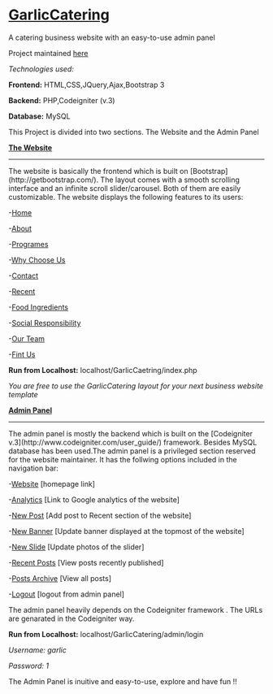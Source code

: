 # [GarlicCatering](http://abrarshariar.github.io/GarlicCatering/)
A catering business website with an easy-to-use admin panel

Project maintained [here](http://abrarshariar.github.io/GarlicCatering/)

*Technologies used:*

**Frontend:** HTML,CSS,JQuery,Ajax,Bootstrap 3

**Backend:**  PHP,Codeigniter (v.3)

**Database:** MySQL

This Project is divided into two sections. The Website and the Admin Panel

**[The Website](https://github.com/abrarShariar/GarlicCatering)**
<hr>
The website is basically the frontend which is built on [Bootstrap](http://getbootstrap.com/). The layout comes with a smooth scrolling interface
and an infinite scroll slider/carousel. Both of them are easily customizable. The website displays the following features to its users:

-[Home](https://github.com/abrarShariar/GarlicCatering/blob/master/index.php)

-[About](https://github.com/abrarShariar/GarlicCatering/blob/master/index.php)

-[Programes](https://github.com/abrarShariar/GarlicCatering/blob/master/index.php)

-[Why Choose Us](https://github.com/abrarShariar/GarlicCatering/blob/master/index.php)

-[Contact](https://github.com/abrarShariar/GarlicCatering/blob/master/index.php)

-[Recent](https://github.com/abrarShariar/GarlicCatering/blob/master/index.php)

-[Food Ingredients](https://github.com/abrarShariar/GarlicCatering/blob/master/index.php)

-[Social Responsibility](https://github.com/abrarShariar/GarlicCatering/blob/master/index.php)

-[Our Team](https://github.com/abrarShariar/GarlicCatering/blob/master/index.php)

-[Fint Us](https://github.com/abrarShariar/GarlicCatering/blob/master/index.php)

**Run from Localhost:** localhost/GarlicCaetring/index.php

*You are free to use the GarlicCatering layout for your next business website template*

**[Admin Panel](https://github.com/abrarShariar/GarlicCatering/tree/master/admin)**
<hr>
The admin panel is mostly the backend which is built on the [Codeigniter v.3](http://www.codeigniter.com/user_guide/) framework.
Besides MySQL database has been used.The admin panel is a privileged section reserved for the website maintainer. It has the follwing options included in the navigation bar: 

-[Website](https://github.com/abrarShariar/GarlicCatering/blob/master/admin/application/views/admin_panel.php) [homepage link]

-[Analytics](https://github.com/abrarShariar/GarlicCatering/blob/master/admin/application/views/admin_panel.php) [Link to Google analytics of the website]

-[New Post](https://github.com/abrarShariar/GarlicCatering/blob/master/admin/application/views/admin_panel.php) [Add post to Recent section of the website]

-[New Banner](https://github.com/abrarShariar/GarlicCatering/blob/master/admin/application/controllers/Login.php) [Update banner displayed at the topmost of the website]

-[New Slide](https://github.com/abrarShariar/GarlicCatering/blob/master/admin/application/controllers/Login.php) [Update photos of the slider]

-[Recent Posts](https://github.com/abrarShariar/GarlicCatering/blob/master/admin/application/views/recent.php) [View posts recently published]

-[Posts Archive](https://github.com/abrarShariar/GarlicCatering/blob/master/admin/application/views/recent.php) [View all posts]

-[Logout](https://github.com/abrarShariar/GarlicCatering/blob/master/admin/application/controllers/Login.php) [logout from admin panel]

The admin panel heavily depends on the Codeigniter framework . The URLs are genarated in the Codeigniter way.

**Run from Localhost:** localhost/GarlicCatering/admin/login

*Username: garlic*

*Password: 1*

The Admin Panel is inuitive and easy-to-use, explore and have fun !!
